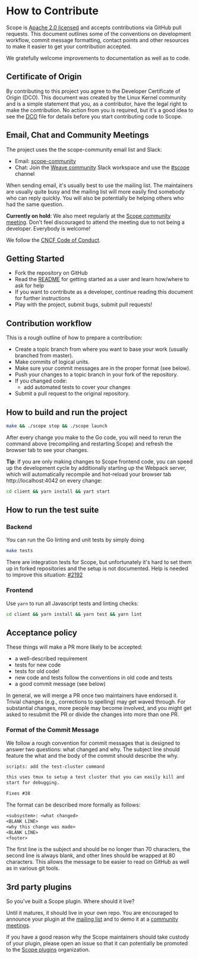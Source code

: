 # How to Contribute

Scope is [Apache 2.0 licensed](LICENSE) and accepts contributions via GitHub
pull requests. This document outlines some of the conventions on development
workflow, commit message formatting, contact points and other resources to make
it easier to get your contribution accepted.

We gratefully welcome improvements to documentation as well as to code.

## Certificate of Origin

By contributing to this project you agree to the Developer Certificate of
Origin (DCO). This document was created by the Linux Kernel community and is a
simple statement that you, as a contributor, have the legal right to make the
contribution. No action from you is required, but it's a good idea to see the
[DCO](DCO) file for details before you start contributing code to Scope.

## Email, Chat and Community Meetings

The project uses the the scope-community email list and Slack:

- Email: [scope-community](https://groups.google.com/forum/#!forum/scope-community)
- Chat: Join the [Weave community](https://weaveworks.github.io/community-slack/) Slack workspace and use the [#scope](https://weave-community.slack.com/messages/scope/) channel

When sending email, it's usually best to use the mailing list. The maintainers are usually quite busy and the mailing list will more easily find somebody who can reply quickly. You will also be potentially be helping others who had the same question.

**Currently on hold**: We also meet regularly at the [Scope community meeting](https://docs.google.com/document/d/103_60TuEkfkhz_h2krrPJH8QOx-vRnPpbcCZqrddE1s/). Don't feel discouraged to attend the meeting due to not being a developer. Everybody is welcome!

We follow the [CNCF Code of Conduct](CODE-OF-CONDUCT.md).

## Getting Started

- Fork the repository on GitHub
- Read the [README](README.md) for getting started as a user and learn how/where to ask for help
- If you want to contribute as a developer, continue reading this document for further instructions
- Play with the project, submit bugs, submit pull requests!

## Contribution workflow

This is a rough outline of how to prepare a contribution:

- Create a topic branch from where you want to base your work (usually branched from master).
- Make commits of logical units.
- Make sure your commit messages are in the proper format (see below).
- Push your changes to a topic branch in your fork of the repository.
- If you changed code:
  - add automated tests to cover your changes
- Submit a pull request to the original repository.

## How to build and run the project

```bash
make && ./scope stop && ./scope launch
```

After every change you make to the Go code, you will need to rerun the command above (recompiling and restarting Scope) and refresh the browser tab to see your changes.

**Tip**: If you are only making changes to Scope frontend code, you can speed up the development cycle by additionally starting up the Webpack server, which will automatically recompile and hot-reload your browser tab http://localhost:4042 on every change:

```bash
cd client && yarn install && yart start
```

## How to run the test suite

### Backend

You can run the Go linting and unit tests by simply doing

```bash
make tests
```

There are integration tests for Scope, but unfortunately it's hard to set them up in forked repositories and the setup is not documented. Help is needed to improve this situation: [#2192](https://github.com/weaveworks/scope/issues/2192)

### Frontend

Use `yarn` to run all Javascript tests and linting checks:

```bash
cd client && yarn install && yarn test && yarn lint
```

## Acceptance policy

These things will make a PR more likely to be accepted:

- a well-described requirement
- tests for new code
- tests for old code!
- new code and tests follow the conventions in old code and tests
- a good commit message (see below)

In general, we will merge a PR once two maintainers have endorsed it.
Trivial changes (e.g., corrections to spelling) may get waved through.
For substantial changes, more people may become involved, and you might get asked to resubmit the PR or divide the changes into more than one PR.

### Format of the Commit Message

We follow a rough convention for commit messages that is designed to answer two
questions: what changed and why. The subject line should feature the what and
the body of the commit should describe the why.

```txt
scripts: add the test-cluster command

this uses tmux to setup a test cluster that you can easily kill and
start for debugging.

Fixes #38
```

The format can be described more formally as follows:

```txt
<subsystem>: <what changed>
<BLANK LINE>
<why this change was made>
<BLANK LINE>
<footer>
```

The first line is the subject and should be no longer than 70 characters, the
second line is always blank, and other lines should be wrapped at 80 characters.
This allows the message to be easier to read on GitHub as well as in various
git tools.

## 3rd party plugins

So you've built a Scope plugin. Where should it live?

Until it matures, it should live in your own repo. You are encouraged to announce your plugin at the [mailing list](https://groups.google.com/forum/#!forum/scope-community) and to demo it at a [community meetings](https://docs.google.com/document/d/103_60TuEkfkhz_h2krrPJH8QOx-vRnPpbcCZqrddE1s/).

If you have a good reason why the Scope maintainers should take custody of your
plugin, please open an issue so that it can potentially be promoted to the [Scope plugins](https://github.com/weaveworks-plugins/) organization.
